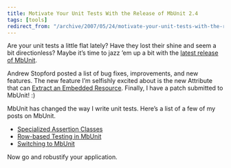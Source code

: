 ```yaml
---
title: Motivate Your Unit Tests With the Release of MbUnit 2.4
tags: [tools]
redirect_from: "/archive/2007/05/24/motivate-your-unit-tests-with-the-release-of-mbunit-2.4.aspx/"
---
```


Are your unit tests a little flat lately? Have they lost their shine and
seem a bit directionless? Maybe it’s time to jazz ’em up a bit with the
[latest release of
MbUnit](http://weblogs.asp.net/astopford/archive/2007/05/24/mbunit-2-4-rtm.aspx "MbUnit 2.4 RTM").

Andrew Stopford posted a list of bug fixes, improvements, and new
features. The new feature I’m selfishly excited about is the new
Attribute that can [Extract an Embedded
Resource](https://haacked.com/archive/2007/04/27/extract-embedded-resources-with-an-attribute-in-mbunit.aspx "Extract Embedded Resources With An Attribute").
Finally, I have a patch submitted to MbUnit! :)

MbUnit has changed the way I write unit tests. Here’s a list of a few of
my posts on MbUnit.

-   [Specialized Assertion
    Classes](https://haacked.com/archive/2007/05/10/productive-unit-testing-with-specialized-assertion-classes-in-mbunit.aspx "Productive Unit Testing with Specialized Assertion Classes")
-   [Row-based Testing in
    MbUnit](https://haacked.com/archive/2004/10/20/Row_Based_Testing.aspx "Row Based Testing")
-   [Switching to
    MbUnit](https://haacked.com/archive/2005/10/18/SwitchingToMbUnit.aspx "Switching to MbUnit")

Now go and robustify your application.

